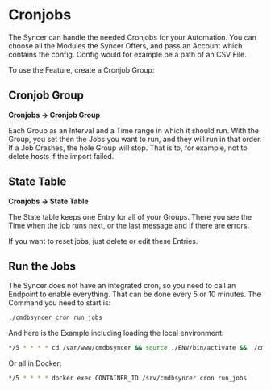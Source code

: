 # Cronjobs

The Syncer can handle the needed Cronjobs for your Automation.
You can choose all the Modules the Syncer Offers, and pass an Account which contains the config. Config would for example be a path of an CSV File.

To use the Feature, create a Cronjob Group:

## Cronjob Group
__Cronjobs → Cronjob Group__

Each Group as an Interval and a Time range in which it should run.  With the Group, you set then the Jobs you want to run, and they will run in that order. If a Job Crashes, the hole Group will stop.  That is to, for example, not to delete hosts if the import failed.

## State Table
__Cronjobs → State Table__

The State table keeps one Entry for all of your Groups. There you see the Time when the job runs next, or the last message and if there are errors.

If you want to reset jobs, just delete or edit these Entries.


## Run the Jobs
The Syncer does not have an integrated cron, so you need to call an Endpoint to enable everything. That can be done every 5 or 10 minutes. 
The Command you need to start is:


``` bash
./cmdbsyncer cron run_jobs
```

And here is the Example including loading the local environment:

``` bash
*/5 * * * * cd /var/www/cmdbsyncer && source ./ENV/bin/activate && ./cmdbsyncer cron run_jobs
```

Or all in Docker:

``` bash
*/5 * * * * docker exec CONTAINER_ID /srv/cmdbsyncer cron run_jobs
```


